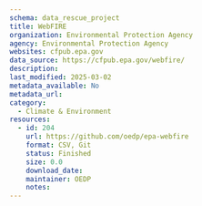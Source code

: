 ```yaml
---
schema: data_rescue_project 
title: WebFIRE
organization: Environmental Protection Agency
agency: Environmental Protection Agency
websites: cfpub.epa.gov
data_source: https://cfpub.epa.gov/webfire/
description: 
last_modified: 2025-03-02
metadata_available: No
metadata_url: 
category:
  - Climate & Environment 
resources:
  - id: 204
    url: https://github.com/oedp/epa-webfire
    format: CSV, Git
    status: Finished
    size: 0.0
    download_date: 
    maintainer: OEDP
    notes: 
---
```

